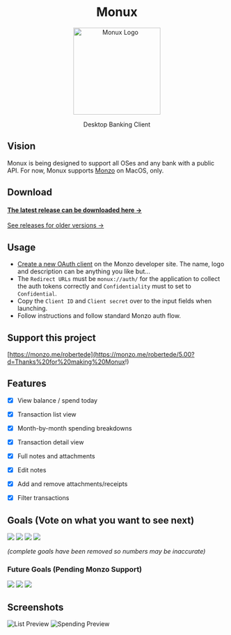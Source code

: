 <h1 align="center">Monux</h1>

<p align="center">
  <img alt="Monux Logo" height="200" src="https://raw.githubusercontent.com/robjtede/monux/master/monux.png">
</p>

<p align="center">
  Desktop Banking Client
</p>


## Vision

Monux is being designed to support all OSes and any bank with a public API. For now, Monux supports [Monzo](https://monzo.com) on MacOS, only.


## Download

#### [The latest release can be downloaded here →](https://github.com/robjtede/monux/releases/download/v0.9.0/Monux-0.9.0-mac.zip)

[See releases for older versions →](https://github.com/robjtede/monux/releases)


## Usage

- [Create a new OAuth client](https://developers.monzo.com/apps/home) on the Monzo developer site. The name, logo and description can be anything you like but...
- The `Redirect URLs` must be `monux://auth/` for the application to collect the auth tokens correctly and `Confidentiality` must to set to `Confidential`.
- Copy the `Client ID` and `Client secret` over to the input fields when launching.
- Follow instructions and follow standard Monzo auth flow.


## Support this project

[https://monzo.me/robertede](https://monzo.me/robertede/5.00?d=Thanks%20for%20making%20Monux!)


## Features
- [x] View balance / spend today
- [x] Transaction list view
- [x] Month-by-month spending breakdowns
- [x] Transaction detail view
- [x] Full notes and attachments
- [x] Edit notes
- [x] Add and remove attachments/receipts
- [x] Filter transactions


## Goals (Vote on what you want to see next)

[![](https://m131jyck4m.execute-api.us-west-2.amazonaws.com/prod/poll/01BM7TWYY0DN4K8DS0DTV3V07B/Transaction%20location%20on%20map)](https://m131jyck4m.execute-api.us-west-2.amazonaws.com/prod/poll/01BM7TWYY0DN4K8DS0DTV3V07B/Transaction%20location%20on%20map/vote)
[![](https://m131jyck4m.execute-api.us-west-2.amazonaws.com/prod/poll/01BM7TWYY0DN4K8DS0DTV3V07B/Search%20transactions)](https://m131jyck4m.execute-api.us-west-2.amazonaws.com/prod/poll/01BM7TWYY0DN4K8DS0DTV3V07B/Search%20transactions/vote)
[![](https://m131jyck4m.execute-api.us-west-2.amazonaws.com/prod/poll/01BM7TWYY0DN4K8DS0DTV3V07B/Graph%20balance%20over%20time)](https://m131jyck4m.execute-api.us-west-2.amazonaws.com/prod/poll/01BM7TWYY0DN4K8DS0DTV3V07B/Graph%20balance%20over%20time/vote)
[![](https://m131jyck4m.execute-api.us-west-2.amazonaws.com/prod/poll/01BM7TWYY0DN4K8DS0DTV3V07B/CSV%20JSON%20Excel%20export)](https://m131jyck4m.execute-api.us-west-2.amazonaws.com/prod/poll/01BM7TWYY0DN4K8DS0DTV3V07B/CSV%20JSON%20Excel%20export/vote)

_(complete goals have been removed so numbers may be inaccurate)_


### Future Goals (Pending Monzo Support)

[![](https://m131jyck4m.execute-api.us-west-2.amazonaws.com/prod/poll/01BM7TWYY0DN4K8DS0DTV3V07B/Change%20category)](https://m131jyck4m.execute-api.us-west-2.amazonaws.com/prod/poll/01BM7TWYY0DN4K8DS0DTV3V07B/Change%20category/vote)
[![](https://m131jyck4m.execute-api.us-west-2.amazonaws.com/prod/poll/01BM7TWYY0DN4K8DS0DTV3V07B/Multiple%20accounts)](https://m131jyck4m.execute-api.us-west-2.amazonaws.com/prod/poll/01BM7TWYY0DN4K8DS0DTV3V07B/Multiple%20accounts/vote)
[![](https://m131jyck4m.execute-api.us-west-2.amazonaws.com/prod/poll/01BM7TWYY0DN4K8DS0DTV3V07B/View%20spending%20targets)](https://m131jyck4m.execute-api.us-west-2.amazonaws.com/prod/poll/01BM7TWYY0DN4K8DS0DTV3V07B/View%20spending%20targets/vote)


## Screenshots
![List Preview](http://i.imgur.com/DL0PHSe.png)
![Spending Preview](http://i.imgur.com/1GFdvGf.png)
